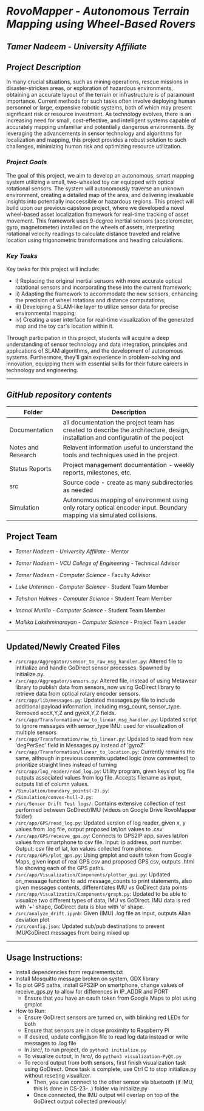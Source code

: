 # *RovoMapper - Autonomous Terrain Mapping using Wheel-Based Rovers*
## *Tamer Nadeem - University Affiliate*
## *Project Description*
In many crucial situations, such as mining operations, rescue missions in disaster-stricken areas, or exploration of hazardous environments, obtaining an accurate layout of the terrain or infrastructure is of paramount importance. Current methods for such tasks often involve deploying human personnel or large, expensive robotic systems, both of which may present significant risk or resource investment. As technology evolves, there is an increasing need for small, cost-effective, and intelligent systems capable of accurately mapping unfamiliar and potentially dangerous environments. By leveraging the advancements in sensor technology and algorithms for localization and mapping, this project provides a robust solution to such challenges, minimizing human risk and optimizing resource utilization.

### *Project Goals*
The goal of this project, we aim to develop an autonomous, smart mapping system utilizing a small, two-wheeled toy car equipped with optical rotational sensors. The system will autonomously traverse an unknown environment, creating a detailed map of the area, and delivering invaluable insights into potentially inaccessible or hazardous regions. This project will build upon our previous capstone project, where we developed a novel wheel-based asset localization framework for real-time tracking
of asset movement. This framework uses 9-degree inertial sensors (accelerometer, gyro, magnetometer) installed on the wheels of assets, interpreting rotational velocity readings to calculate distance traveled and relative location using trigonometric transformations and heading calculations.

### *Key Tasks*
Key tasks for this project will include:
* i) Replacing the original inertial sensors with more accurate optical rotational sensors and incorporating these into the current framework;
* ii) Adapting the framework to accommodate the new sensors, enhancing the precision of wheel rotations and distance computations;
* iii) Developing a SLAM-like layer to utilize sensor data for precise environmental mapping;
* iv) Creating a user interface for real-time visualization of the generated map and the toy car's location within it.

Through participation in this project, students will acquire a deep understanding of sensor technology and data integration, principles and applications of SLAM algorithms, and the development of autonomous systems. Furthermore, they'll gain experience in problem-solving and innovation, equipping them with essential skills for their future careers in technology and engineering.

---

## *GitHub repository contents*

| Folder | Description |
|---|---|
| Documentation |  all documentation the project team has created to describe the architecture, design, installation and configuratin of the peoject |
| Notes and Research | Relavent information useful to understand the tools and techniques used in the project. |
| Status Reports | Project management documentation - weekly reports, milestones, etc. |
| src | Source code - create as many subdirectories as needed |
| Simulation | Autonomous mapping of environment using only rotary optical encoder input. Boundary mapping via simulated collisions.

## Project Team
- *Tamer Nadeem*  - *University Affiliate* - Mentor
- *Tamer Nadeem* - *VCU College of Engineering* - Technical Advisor
- *Tamer Nadeem* - *Computer Science* - Faculty Advisor

- *Luke Unterman* - *Computer Science* - Student Team Member
- *Tahshon Holmes* - *Computer Science* - Student Team Member
- *Imanol Murillo* - *Computer Science* - Student Team Member
- *Mallika Lakshminarayan* - *Computer Science* - Project Team Leader

---

## Updated/Newly Created Files

- ``/src/app/Aggregator/sensor_to_raw_msg_handler.py``: Altered file to intitialize and handle GoDirect sensor processes. Spawned by initialize.py.
- ``/src/app/Aggregator/sensors.py``: Altered file, instead of using Metawear library to publish data from sensors, now using GoDirect library to retrieve data from optical rotary encoder sensors.
- ``/src/app/lib/messages.py``: Updated messages.py file to include additional payload information, including msg_count, sensor_type. Removed accX,Y,Z and gyroX,Y,Z fields.
- ``/src/app/Transformation/raw_to_linear_msg_handler.py``: Updated script to ignore messages with sensor_type IMU: used for visualization of multiple sensors
- ``/src/app/Transformation/raw_to_linear.py``: Updated to read from new 'degPerSec' field in Messages.py instead of 'gyroZ'
- ``/src/app/Transformation/linear_to_location.py``: Currently remains the same, although in previous commits updated logic (now commented) to prioritize straight lines instead of turning
- ``/src/app/log_reader/read_log.py``: Utility program, given keys of log file outputs associated values from log file. Accepts filename as input, outputs list of column values. 
- ``/Simulation/boundary_points(-2).py``:
- ``/Simulation/convex-hull-2.py``:
- ``/src/Sensor Drift Test logs/``: Contains extensive collection of test performed between GoDirect/IMU (videos on Google Drive RovoMapper folder)
- ``/src/app/GPS/read_log.py``: Updated version of log reader, given x, y values from .log file, output proposed lat/lon values to .csv
- ``/src/app/GPS/receive_gps.py``: Connects to GPS2IP app, saves lat/lon values from smartphone to csv file. Input: ip address, port number. Output: csv file of lat, lon values collected from phone.
- ``/src/app/GPS/plot_gps.py``: Using gmplot and oauth token from Google Maps, given input of real GPS csv and proposed GPS csv, outputs .html file showing each of the GPS paths.
- ``/src/app/Visualization/Components/plotter_gui.py``: Updated on_message function to add message_counts to print statements, also given messages contents, differentiates IMU vs GoDirect data points
- ``/src/app/Visualization/Components/graph.py``: Updated to be able to visualize two different types of data, IMU vs GoDirect. IMU data is red with '+' shape, GoDirect data is blue with 'o' shape.
- ``/src/analyze_drift.ipynb``: Given (IMU) .log file as input, outputs Allan deviation plot
- ``/src/config.json``: Updated sub/pub destinations to prevent IMU/GoDirect messages from being mixed up

-----

## Usage Instructions:
- Install dependencies from requirements.txt
- Install Mosquitto message broken on system, GDX library
- To plot GPS paths, install GPS2IP on smartphone, change values of receive_gps.py to allow for differences in IP_ADDR and PORT
  - Ensure that you have an oauth token from Google Maps to plot using gmplot
- How to Run:
  - Ensure GoDirect sensors are turned on, with blinking red LEDs for both
  - Ensure that sensors are in close proximity to Raspberry Pi
  - If desired, update config.json file to read log data instead or write messages to .log file
  - In /src/, to run project, do `python3 initialize.py`
  - To visualize output, in /src/, do `python3 visualization-PyQt.py`
  - To record output from both sensors, first finish visualization task using GoDirect. Once task is complete, use Ctrl C to stop initialize.py without reseting visualizer.
      - Then, you can connect to the other sensor via bluetooth (if IMU, this is done in CS-23-..) folder via initialize.py
      - Once connected, the IMU output will overlap on top of the GoDirect output collected previously!
